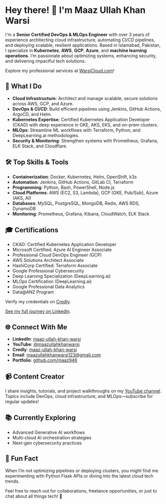 # Hey there! 👋 I'm Maaz Ullah Khan Warsi

I'm a **Senior Certified DevOps & MLOps Engineer** with over 3 years of experience architecting cloud infrastructure, automating CI/CD pipelines, and deploying scalable, resilient applications. Based in Islamabad, Pakistan, I specialize in **Kubernetes**, **AWS**, **GCP**, **Azure**, and **machine learning operations**. I’m passionate about optimizing systems, enhancing security, and delivering impactful tech solutions.

Explore my professional services at [WarsiCloud.com](https://warsicloud.com)!

## 🚀 What I Do
- **Cloud Infrastructure**: Architect and manage scalable, secure solutions across AWS, GCP, and Azure.
- **DevOps & CI/CD**: Build efficient pipelines using Jenkins, GitHub Actions, ArgoCD, and Helm.
- **Kubernetes Expertise**: Certified Kubernetes Application Developer (CKAD) with deep experience in GKE, AKS, EKS, and on-prem clusters.
- **MLOps**: Streamline ML workflows with Terraform, Python, and DeepLearning.ai methodologies.
- **Security & Monitoring**: Strengthen systems with Prometheus, Grafana, ELK Stack, and Cloudflare.

## 🛠️ Top Skills & Tools
- **Containerization**: Docker, Kubernetes, Helm, OpenShift, k3s
- **Automation**: Jenkins, GitHub Actions, GitLab CI, Terraform
- **Programming**: Python, Bash, PowerShell, Node.js
- **Cloud Platforms**: AWS (EC2, S3, Lambda), GCP (GKE, Pub/Sub), Azure (AKS, AI)
- **Databases**: MySQL, PostgreSQL, MongoDB, Redis, AWS RDS, DynamoDB
- **Monitoring**: Prometheus, Grafana, Kibana, CloudWatch, ELK Stack

## 🎓 Certifications
- CKAD: Certified Kubernetes Application Developer
- Microsoft Certified: Azure AI Engineer Associate
- Professional Cloud DevOps Engineer (GCP)
- AWS Solutions Architect Associate
- HashiCorp Certified: Terraform Associate
- Google Professional Cybersecurity
- Deep Learning Specialization (DeepLearning.ai)
- MLOps Certification (DeepLearning.ai)
- Google Professional Data Analytics
- Data@ANZ Program

Verify my credentials on [Credly](https://www.credly.com/users/maaz-ullah-khan-warsi).


[See my full journey on LinkedIn](https://www.linkedin.com/in/maaz-ullah-khan-warsi/).

## 🌐 Connect With Me
- **LinkedIn**: [maaz-ullah-khan-warsi](https://www.linkedin.com/in/maaz-ullah-khan-warsi/)
- **YouTube**: [@maazullahkhanwarsi](https://www.youtube.com/@maazullahkhanwarsi)
- **Credly**: [maaz-ullah-khan-warsi](https://www.credly.com/users/maaz-ullah-khan-warsi)
- **Email**: [maazullahkhanwarsi123@gmail.com](mailto:maazullahkhanwarsi123@gmail.com)
- **Portfolio**: [github.com/maaz946](https://github.com/maaz946)

## 📹 Content Creator
I share insights, tutorials, and project walkthroughs on my [YouTube channel](https://www.youtube.com/@maazullahkhanwarsi). Topics include DevOps, cloud infrastructure, and MLOps—subscribe for regular updates!

## 📚 Currently Exploring
- Advanced Generative AI workflows
- Multi-cloud AI orchestration strategies
- Next-gen cybersecurity practices

## 🌟 Fun Fact
When I’m not optimizing pipelines or deploying clusters, you might find me experimenting with Python Flask APIs or diving into the latest cloud tech trends.

Feel free to reach out for collaborations, freelance opportunities, or just to chat about all things tech! 🚀
